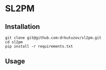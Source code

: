 # SL2PM


## Installation

```
git clone git@github.com:drkutuzov/sl2pm.git
cd sl2pm
pip install -r requirements.txt
```

## Usage

